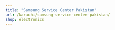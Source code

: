 ```yaml
---
title: "Samsung Service Center Pakistan"
url: /karachi/samsung-service-center-pakistan/
shop: electronics
---
```

